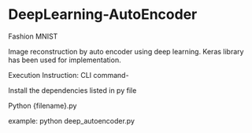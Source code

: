 # DeepLearning-AutoEncoder
 Fashion MNIST 

Image reconstruction by auto encoder using deep learning. Keras library has been used for implementation.


Execution Instruction: 
CLI command-

Install the dependencies listed in py file 

Python {filename}.py


example: python deep_autoencoder.py
